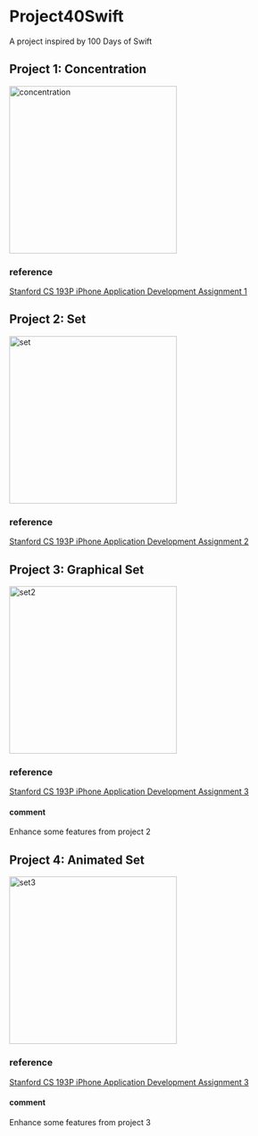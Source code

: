 # Project40Swift
A project inspired by 100 Days of Swift

## Project 1: Concentration
<img src="https://user-images.githubusercontent.com/21322866/42069119-c9cb25cc-7b04-11e8-81a6-36e3e8fbb0d7.gif" title="concentration" width="300">

### reference
[Stanford CS 193P iPhone Application Development Assignment 1](https://github.com/duliodenis/cs193p-Fall-2017/blob/master/problemsets/Programming_Project_1_Concentration.pdf)

## Project 2: Set
<img src="https://user-images.githubusercontent.com/21322866/42107463-5c37eba2-7b8c-11e8-801e-73342bd49208.gif" title="set" width="300">

### reference
[Stanford CS 193P iPhone Application Development Assignment 2](https://github.com/duliodenis/cs193p-Fall-2017/blob/master/problemsets/Programming_Project_2_Set.pdf)

## Project 3: Graphical Set
<img src="https://user-images.githubusercontent.com/21322866/42303227-c3113cec-7fd4-11e8-8584-c1743f24b563.gif" title="set2" width="300">

### reference
[Stanford CS 193P iPhone Application Development Assignment 3](https://github.com/duliodenis/cs193p-Fall-2017/blob/master/problemsets/Programming_Project_3_Graphical_Set.pdf)

#### comment
Enhance some features from project 2

## Project 4: Animated Set
<img src="https://user-images.githubusercontent.com/21322866/42412727-a4df8884-81c6-11e8-993e-10f155c5954d.gif" title="set3" width="300">

### reference
[Stanford CS 193P iPhone Application Development Assignment 3](https://github.com/duliodenis/cs193p-Fall-2017/blob/master/problemsets/Programming_Project_4_Animated_Set.pdf)

#### comment
Enhance some features from project 3
